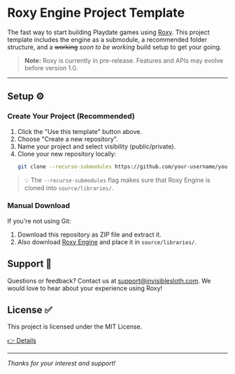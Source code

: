 # Roxy Engine Project Template

The fast way to start building Playdate games using [Roxy](https://github.com/invisiblesloth/roxy-engine). This project template includes the engine as a submodule, a recommended folder structure, and a ~~working~~ *soon to be working* build setup to get your going.

> **Note:** Roxy is currently in pre-release. Features and APIs may evolve before version 1.0.

---

## Setup ⚙️

### Create Your Project (Recommended)

1. Click the "Use this template" button above.
2. Choose "Create a new repository".
3. Name your project and select visibility (public/private).
4. Clone your new repository locally:
   ```bash
   git clone --recurse-submodules https://github.com/your-username/your-new-repo.git
   ```

> 💡 The `--recurse-submodules` flag makes sure that Roxy Engine is cloned into `source/libraries/`.

### Manual Download

If you're not using Git:

1. Download this repository as ZIP file and extract it.
2. Also download [Roxy Engine](https://github.com/invisiblesloth/roxy-engine) and place it in `source/libraries/`.

## Support 💬

Questions or feedback? Contact us at [support@invisiblesloth.com](mailto:support@invisiblesloth.com). We would love to hear about your experience using Roxy!

## License ✅

This project is licensed under the MIT License.

[👉 Details](./LICENSE)

---

*Thanks for your interest and support!*
